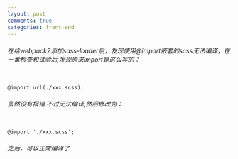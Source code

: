 ```yaml
---
layout: post
comments: true
categories: front-end
---
```


###### 在给webpack2添加sass-loader后，发现使用@import嵌套的scss无法编译，在一番检查和试验后,发现原来import是这么写的：

```

@import url(./xxx.scss);

```

###### 虽然没有报错,不过无法编译,然后修改为：

```

@import './xxx.scss';

```

###### 之后，可以正常编译了.